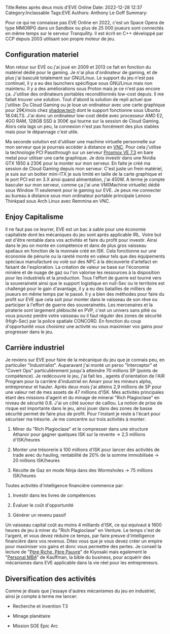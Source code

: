 ﻿Title:Retex après deux mois d'EVE Online
Date: 2022-12-28 12:37
Category:Inclassable
Tags:EVE
Authors: Anthony Le Goff
Summary:

Pour ce qui ne connaisse pas EVE Online en 2022, c'est un Space Opera de type MMORPG dans un Sandbox ou plus de 25 000 joueurs sont connectés en même temps sur le serveur Tranquility. Il est écrit en C++ développé par CCP depuis 2003 utilisant son propre moteur de jeu.  

## Configuration materiel  

Mon retour sur EVE ou j'ai joué en 2009 et 2013 ce fait en fonction du matériel dédié pour le gaming. Je n'ai plus d'ordinateur de gaming, et de plus j'ai basculé totalement sur GNU/Linux. Le support du jeu n'est pas continuel, il y a eu des launchers spécifique sous GNU/Linux mais non maintenu. Il y a des améliorations sous Proton mais je ce n'est pas encore ça. J'utilise des ordinateurs portables reconditionnés low-cost depuis. Il me fallait trouver une solution. Tout d'abord la solution de repli actuel que j'utilise: Du Cloud Gaming ou je loue un ordinateur avec une carte graphique pour 29€/mois chez [shadow.tech](https://shadow.tech) dont le support fonctionne sous Ubuntu 18.04LTS. J'ai donc un ordinateur low-cost dédié avec processeur AMD E2, 4GO RAM, 128GB SSD à 300€ qui tourne sur la session de Cloud Gaming. Alors cela lags un peu, la connexion n'est pas forcément des plus stables mais pour le dépannage c'est utile.  

Ma seconde solution est d'utiliser une machine virtuelle personnelle sur mon serveur que je pourrais accéder à distance en [VNC](https://fr.wikipedia.org/wiki/Virtual_Network_Computing). Pour cela j'utilise la technologie PCI Passthrough sur un serveur [Proxmox VE 7.3](https://www.proxmox.com/en/) en bare metal pour utiliser une carte graphique. Je dois investir dans une Nvidia GTX 1650 à 230€ pour la monter sur mon serveur. En faite je créé ma session de Cloud Gaming depuis mon serveur. C'est juste un frein matériel, je suis sur un boitier mini-ITX je suis limité en taille de la carte graphique et le port PCI est en 3.X ainsi quand alimentation, j'ai 450W. A terme je compte basculer sur mon serveur, comme ça j'ai une VM(Machine virtuelle) dédié sous Window 11 seulement pour le gaming sur EVE. Je peux me connecter au bureau à distance sous mon ordinateur portable principale Lenovo Thinkpad sous Arch Linux avec Remmina en VNC.  

## Enjoy Capitalisme  

Il ne faut pas ce leurrer, EVE est un bac à sable pour une économie capitaliste dont les mécaniques du jeu sont après applicable IRL. Votre but est d'être rentable dans vos activités et faire du profit pour investir. Ainsi dans le jeu on monte en compétence et dans de plus gros vaisseau spatiaux en fonction de la monnaie créé en ISK. Cela fonctionne sur une économie de pénurie ou la rareté monte en valeur tels que des équipements spéciaux manufacturé ou volé sur des NPC à la découverte d'artefact en faisant de l'exploration. La création de valeur se base sur l'économie minière et de nuage de gaz ou l'on valorise les ressources à la disposition pour les industriels et la production. Tous l'effort de guerre est tourné vers la souveraineté ainsi que le support logistique en null-Sec ou le territoire est challengé pour le gain d'avantage, il y a eu des batailles de milliers de joueurs en même temps par le passé. Il y a bien des méthodes pour faire du profit sur EVE que cela soit pour monter dans le vaisseau de son rêve ou participer à l'effort de guerre des souverainetés. Les mercenaires et la piraterie sont largement plébiscité en PVP, c'est un univers sans pitié ou vous pouvez perdre votre vaisseau ou il faut réguler des zones de sécurité (High-Sec) par la police spatiale CONCORD. En fonction du coup d'opportunité vous choisirez une activité ou vous maximiser vos gains pour progresser dans le jeu.  

## Carrière industriel  

Je reviens sur EVE pour faire de la mécanique du jeu que je connais peu, en particulier "Industrialist". Auparavant j'ai monté un perso "Interceptor" et "Covert Ops" particulièrement jusqu'à atteindre 70 millions SP (points de compétence). Je redécouvre le jeu, j'ai fait les , agents d'orientation de l'AIR Program pour la carrière d'industriel en Amarr pour les mineurs alpha, entrepreneur et hauler. Après deux mois j'ai atteins 2,9 millions de SP pour une valeur net de mes assets de 47 millions d'ISK. Mes activités principales étant des missions d'agent et du minage de minerai "Rich Plagioclase" en niveau de sécurité 0.8. J'ai un côté suceur de caillou. La notion de prise de risque est importante dans le jeu, ainsi jouer dans des zones de basse sécurité permet de faire plus de profit. Pour l'instant je reste à l'écart pour sécuriser ma trésorie. Je me concentre sur trois activités à monter:  

1.  Miner du "Rich Plagioclase" et le compresser dans une structure Athanor pour gagner quelques ISK sur la revente -> 2,5 millions d'ISK/heures  
    
2.  Monter une trésorerie à 100 millions d'ISK pour lancer des activités de trade avec du hauling, rentabilité de 20% de la somme immobilisée -> 20 millions ISK/heures  
    
3.  Récolte de Gaz en mode Ninja dans des Wormsholes -> 75 millions ISK/heures  
    

Toutes activités d'intelligence financière commence par:  

1.  Investir dans les livres de compétences  
    
2.  Évaluer le coût d'opportunité  
    
3.  Générer un revenu passif  
    

Un vaisseau capital coût au moins 4 milliards d'ISK, ce qui equivaut à 1600 heures de jeu à miner du "Rich Plagioclase" en Venture. Le temps c'est de l'argent, et vous devez réduire ce temps, par faire preuve d'intelligence financière dans vos revenus. Dites vous que je vous devez créer un empire pour maximiser vos gains et donc vous permettre des pertes. Je conseil la lecture de "[Père Riche, Père Pauvre](https://www.amazon.fr/P%C3%A8re-riche-p%C3%A8re-pauvre-anniversaire/dp/289225955X)" de Kiyosaki mais egalement le "[Personal MBA](https://www.amazon.fr/personal-MBA-Kaufman-Josh/dp/B00CLNPLF8/ref=asc_df_B00CLNPLF8/?tag=googshopfr-21&linkCode=df0&hvadid=194950475646&hvpos=&hvnetw=g&hvrand=15157402382225838693&hvpone=&hvptwo=&hvqmt=&hvdev=c&hvdvcmdl=&hvlocint=&hvlocphy=9055186&hvtargid=pla-83302122326&psc=1)" de Kauffman, la bible du business, pour acquérir des mécanismes dans EVE applicable dans la vie réel pour les entrepreneurs.  

## Diversification des activités  

Comme je disais que j'essaye d'autres mécanismes du jeu en industriel, ainsi je compte à terme me lancer:  

*   Recherche et invention T3  
    
*   Minage planétaire  
    
*   Mission SOE Epic Arc